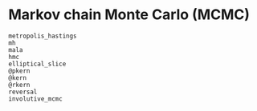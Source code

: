 # Markov chain Monte Carlo (MCMC)
```@docs
metropolis_hastings
mh
mala
hmc
elliptical_slice
@pkern
@kern
@rkern
reversal
involutive_mcmc
```
